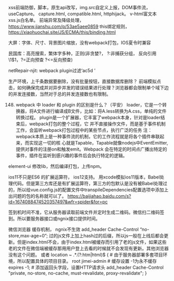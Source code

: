 xss前端防御，脚本，原生api改写，img.src自定义上报，DOM事件流，useCapture。  capture.html, compatible.html, httphijack。 
v-html富文本 xss.js白名单。
前端异常及降级处理，https://www.jianshu.com/p/53ae5aee0859
this绑定规则，https://xiaohuochai.site/JS/ECMA/this/binding.html

大屏：字体、尺寸、背景图片缩放，没有webpack打包，IOS夏令时兼容

民国库：高亮搜索，繁体字多种，正则(非贪婪?， ?:非捕获分组， 反向引用\1$1，?=正向预查 ?<=反向预查)

netRepair-njit:  webpack plugin过滤‘ac5d ’

生产环境，上千条数据要删除，没有批量按钮，直接数据库删除？ 前端模拟点击，如何确保完成并对异步并发的错误结果进行处理？浏览器都会限制单个域下边的并发连接数，当然对于总的并发连接数也有限制。

148. webpack 中 loader 和 plugin 的区别是什么？（平安）
loader，它是一个转换器，将A文件进行编译成B文件，比如：将A.less转换为A.css，单纯的文件转换过程。
plugin是一个扩展器，它丰富了webpack本身，针对是loader结束后，webpack打包的整个过程，它
并不直接操作文件，而是基于事件机制工作，会监听webpack打包过程中的某些节点，执行广泛的任务
注：webpack本质上是一种事件流的机制，它的工作流程就是将各个插件串联起来，而实现这一切的核
心就是Tapable，Tapable就像nodejs中EventEmitter,提供对事件的注册on和触发emit。Webpack
会在特定的时间点广播出特定的事件，插件在监听到感兴趣的事件后会执行特定的逻辑。

element-ui 修改lib，然后编译打包，上传npm。

ios11不只是ES6 的扩展运算符， ios12支持。  用xcode模拟ios11版本，Babel处理代码。但是第三方库还是有扩展运算符，第三方的包默认是没有被Babel处理过的，所以给vue.config.js的配置文件中transpileDependencies配置选项中添加上出问题的包的名称就可以了。
https://baijiahao.baidu.com/s?id=1674088474520357497&wfr=spider&for=pc

签到机时间不准，它从服务器读取前端文件并定时生成二维码。微信扫二维码签到。所以要服务器接口或ngnix接口提供时间。

微信浏览器 缓存机制，  ngnix不生效 add_header Cache-Control “no-store,max-age=0”;
过的js文件上加上hash过的后缀，所以js一般在上线后都会更新。但是index.html不会，由于index.html被缓存而引用了老的js文件，如果这些老的文件在微信端被缓存那用用户登上去看的时候就不会发现有更新。其他浏览器没有这个问题。
或者  location ~ .*\.(?:htm|html)$ {
    # 由于服务器部署多套项目环境，所以配置具体的项目目录。
    root    jimei-admin
    # 缓存设置 -1为永不缓存
    expires      -1;
    # 添加返回头字段，设置HTTP请求头
    add_header Cache-Control "private, no-store, no-cache, must-revalidate, proxy-revalidate";
}

